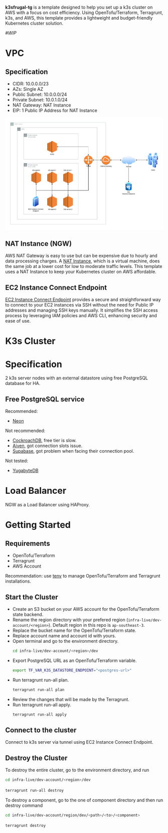 **k3sfrugal-tg** is a template designed to help you set up a k3s cluster on AWS with a focus on cost efficiency. Using OpenTofu/Terraform, Terragrunt, k3s, and AWS, this template provides a lightweight and budget-friendly Kubernetes cluster solution.

*#WIP*

# VPC

## Specification
- CIDR: 10.0.0.0/23
- AZs: Single AZ
- Public Subnet: 10.0.0.0/24
- Private Subnet: 10.0.1.0/24
- NAT Gateway: NAT Instance
- EIP: 1 Public IP Address for NAT Instance

![](k3sfrugal-tg.png)

## NAT Instance (NGW)

AWS NAT Gateway is easy to use but can be expensive due to hourly and data processing charges. A [NAT Instance](https://docs.aws.amazon.com/vpc/latest/userguide/VPC_NAT_Instance.html), which is a virtual machine, does the same job at a lower cost for low to moderate traffic levels. This template uses a NAT Instance to keep your Kubernetes cluster on AWS affordable.

## EC2 Instance Connect Endpoint

[EC2 Instance Connect Endpoint](https://docs.aws.amazon.com/AWSEC2/latest/UserGuide/connect-with-ec2-instance-connect-endpoint.html) provides a secure and straightforward way to connect to your EC2 instances via SSH without the need for Public IP addresses and managing SSH keys manually. It simplifies the SSH access process by leveraging IAM policies and AWS CLI, enhancing security and ease of use.

# K3s Cluster

# Specification

2 k3s server nodes with an external datastore using free PostgreSQL database for HA.

## Free PostgreSQL service

Recommended:
- [Neon](https://neon.tech/)

Not recommended:
- [CockroachDB](https://www.cockroachlabs.com/), free tier is slow.
- [Aiven](https://aiven.io/), got connection slots issue.
- [Supabase](https://supabase.com/), got problem when facing their connection pool.

Not tested:
- [YugabyteDB](https://www.yugabyte.com/)

# Load Balancer

NGW as a Load Balancer using HAProxy.


# Getting Started

## Requirements

- OpenTofu/Terraform
- Terragrunt
- AWS Account

Recommendation: use [tenv](https://tofuutils.github.io/tenv/) to manage OpenTofu/Terraform and Terragrunt installations.

## Start the Cluster

- Create an S3 bucket on your AWS account for the OpenTofu/Terraform state backend.
- Rename the region directory with your prefered region (`infra-live/dev-account/<region>`). Default region in this repo is `ap-southeast-3`.
- Replace the bucket name for the OpenTofu/Terraform state.
- Replace account name and account id with yours.
- Open terminal and go to the environment directory.
  ```sh
  cd infra-live/dev-account/<region>/dev
  ```
- Export PostgreSQL URL as an OpenTofu/Terraform variable.
  ```sh
  export TF_VAR_K3S_DATASTORE_ENDPOINT="<postgres-url>"
  ```
- Run terragrunt run-all plan.
  ```sh
  terragrunt run-all plan
  ```
- Review the changes that will be made by the Terragrunt.
- Run terragrunt run-all apply.
  ```sh
  terragrunt run-all apply
  ```

## Connect to the cluster

Connect to k3s server via tunnel using EC2 Instance Connect Endpoint.

## Destroy the Cluster

To destroy the entire cluster, go to the environment directory, and run
```sh
cd infra-live/dev-account/<region>/dev

terragrunt run-all destroy
```
To destroy a component, go to the one of component directory and then run destroy command
```sh
cd infra-live/dev-account/region/dev/<path>/<to>/<component>

terragrunt destroy
```
